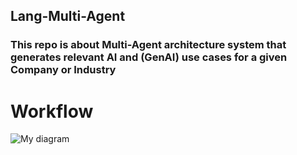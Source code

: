 ## Lang-Multi-Agent

### This repo is about Multi-Agent architecture system that generates relevant AI and (GenAI) use cases for a given Company or Industry

# Workflow 

![My diagram](https://github.com/user-attachments/assets/e0bdeee0-fdca-4ef6-b4a0-82195cf8a1f5)
